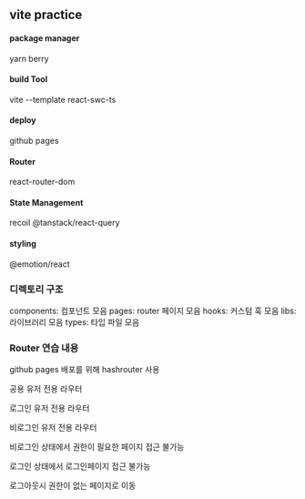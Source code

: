 
## vite practice

#### package manager
yarn berry

#### build Tool
vite --template react-swc-ts

#### deploy
github pages

#### Router
react-router-dom

#### State Management
recoil
@tanstack/react-query

#### styling
@emotion/react


### 디렉토리 구조
components: 컴포넌트 모음
pages: router 페이지 모음
hooks: 커스텀 훅 모음
libs: 라이브러리 모음
types: 타입 파일 모음


### Router 연습 내용
github pages 배포를 위해 hashrouter 사용

공용 유저 전용 라우터

로그인 유저 전용 라우터

비로그인 유저 전용 라우터

비로그인 상태에서 권한이 필요한 페이지 접근 불가능

로그인 상태에서 로그인페이지 접근 불가능

로그아웃시 권한이 없는 페이지로 이동